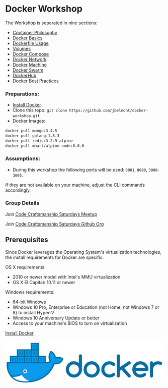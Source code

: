 # Docker Workshop

The Workshop is separated in nine sections:

* [Container Philosophy](docs/containers/README.md)
* [Docker Basics](docs/docker-basics/README.md)
* [Dockerfile Usage](docs/dockerfile/README.md)
* [Volumes](docs/volumes/README.md)
* [Docker Compose](docs/docker-compose/README.md)
* [Docker Network](docs/docker-network/README.md)
* [Docker Machine](docs/docker-machine/README.md)
* [Docker Swarm](docs/docker-swarm/README.md)
* [DockerHub](docs/dockerhub/README.md)
* [Docker Best Practices](docs/docker-best-practices/README.md)

### Preparations:

* [Install Docker](https://docs.docker.com/engine/installation/)
* Clone this repo: `git clone https://github.com/jbelmont/docker-workshop.git`
* Docker Images:

```
docker pull mongo:3.4.5
docker pull golang:1.8.3
docker pull redis:3.2.9-alpine
docker pull mhart/alpine-node:8.0.0
```

### Assumptions:

* During this workshop the following ports will be used: `8081`, `8080`, `3000-3005`.

If they are not available on your machine, adjust the CLI commands accordingly.

### Group Details

Join [Code Craftsmanship Saturdays Meetup](https://www.meetup.com/Code-Craftsmanship-Saturdays/events/240767853/)

Join [Code Craftsmanship Saturdays Github Org](https://github.com/Code-Craftsmanship-Saturdays)

Prerequisites
-------------

Since Docker leverages the Operating System's virtualization technologies, the install requirements for Docker are specific.

OS X requirements:

- 2010 or newer model with Intel's MMU virtualization
- OS X El Capitan 10.11 or newer

Windows requirements:

- 64-bit Windows
- Windows 10 Pro, Enterprise or Education (not Home, not Windows 7 or 8) to install Hyper-V
- Windows 10 Anniversary Update or better
- Access to your machine's BIOS to turn on virtualization

[Install Docker](https://docs.docker.com/engine/installation/)

![Docker Logo](images/docker.png)
